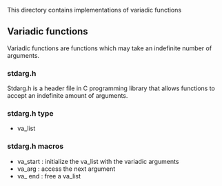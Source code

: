 This directory contains implementations of variadic functions
## Variadic functions
Variadic functions are functions which may take an indefinite number of arguments.
### stdarg.h
Stdarg.h is a header file in C programming library that allows functions to accept an indefinite amount of arguments.
### stdarg.h type
- va_list
### stdarg.h macros
- va_start : initialize the va_list with the variadic arguments
- va_arg : access the next argument
- va_ end : free a va_list
